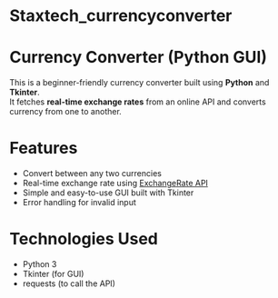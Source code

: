 # Staxtech_currencyconverter
# Currency Converter (Python GUI)

This is a beginner-friendly currency converter built using **Python** and **Tkinter**.  
It fetches **real-time exchange rates** from an online API and converts currency from one to another.



# Features

- Convert between any two currencies
- Real-time exchange rate using [ExchangeRate API](https://www.exchangerate-api.com/)
- Simple and easy-to-use GUI built with Tkinter
- Error handling for invalid input



# Technologies Used

- Python 3
- Tkinter (for GUI)
- requests (to call the API)


